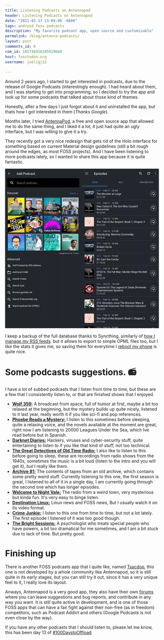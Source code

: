 ```yaml
---
title: Listening Podcasts on Antennapod
header: Listening Podcasts on Antennapod
date: "2021-02-17 13:09:00 -0600"
tags: android foss podcasts
description: "My favorite podcast app, open source and customizable"
permalink: /blog/antenna-podcasts/
layout: post
comments_id: 6
com_id: 105748458285929660
host: fosstodon.org
username: joeligj12

---
```


Around 2 years ago, I started to get interested in podcasts, due to the release of  Google Podcasts (interestingly enough). I had heard about them, and I was starting to get into programming, so I decided to try the app and look up for some podcasts that talked about those kind of themes.

Honestly, after a few days I just forgot about it and uninstalled the app, but thats how I got interested in them (*Thanks Google*).

Months later, I tried [AntennaPod](https://antennapod.org/), a free and open source app that allowed me to do the same thing, and I liked it a lot, it just had quite an ugly interface, but I was willing to give it a try.

They recently got a very nice redesign that gets rid of the Holo interface for something based on current Material design guidelines (still a bit rough around the edges, as most FOSS projects). And I have been listening to more podcasts lately, so I wanted to share this app because it is quite fantastic. 

![antennapod](/assets/img/blogs/2021-02-17-antennapod.jpg)

I keep a backup of the full database thanks to Syncthing, similarly of [how I manage my RSS feeds](/rss-usage/). but it allows to export to simple OPML files too, but I like the stats it gives me, so saving them for everytime I [reboot my phone](/changing-android-rom) is quite nice.

# Some podcasts suggestions. 📻

I have a lot of subbed podcasts that I listen from time to time, but these are a few that I consistently listen to, or that are finished shows that I enjoyed.

* [**Wolf 359:**](https://wolf359radio.libsyn.com/rss) A broadcast from space, full of humor at first, maybe a bit too relaxed at the beginning, but the mystery builds up quite nicely, listened to it last year, really worth it if you like sci-fi and pop references.
* [**Phoebe Reads a Mystery:**](http://feeds.feedburner.com/PhoebeReadsAMystery) I listen to this sometimes before sleeping, quite a relaxing voice, and the novels available at the moment are great, right now I am listening to 20000 Leagues Under the Sea, which Ive read before but in Spanish.
* [**Darknet Diaries:**](https://feeds.megaphone.fm/darknetdiaries) Hackers, viruses and cyber-security stuff, quite entertaining to listen to if you like that kind of stuff, not too technical.
* [**The Great Detectives of Old Time Radio:**](http://feeds.feedburner.com/GreatDetectivesOfOldTimeRadio) I also like to listen to this before going to sleep, these are recordings from radio shows from the 1940s, sometimes the music is a bit loud (listen to the intro and you will get it), but I really like them. 
* [**Archive 81:**](https://archive81.libsyn.com/rss) The contents of tapes from an old archive, which contains some pretty weird stuff. Currently listening to this one, the first season is great, I listened to all of it in a single day, I am currently going through the second one which has longer episodes.
* [**Welcome to Night Vale:**](http://feeds.nightvalepresents.com/welcometonightvalepodcast) The radio from a weird town, very mysterious but kinda fun. It's very easy to binge listen.
* [**Destination Linux:**](https://destinationlinux.org/feed/mp3/) Linux news and FOSS news, But I usually watch it on its video format.
* [**Crime Junkie:**](https://feeds.megaphone.fm/ADL9840290619) I listen to this one from time to time, but not a lot lately. The first episode I listened of it was too good though.
* [**The Bright Sessions:**](https://feeds.megaphone.fm/thebrightsessions) A psychologist who treats special people who have powers, a bit too dramatical for me sometimes, and I am a bit stuck due to lack of time. But pretty good.

# Finishing up 

There is another FOSS podcasts app that I quite like, named [Tsacdop](https://github.com/stonega/tsacdop), this one is not developed by a whole community like Antennapod, so it is still quite in its early stages, but you can still try it out, since it has a very unique feel to it, I really love its layout.

Anways, Antennapod is a very good app, they also have their own [forums](https://forum.antennapod.org/) where you can leave suggestions and bug reports, and contribute in any way you want. It is still quite active in development, and is one of those FOSS apps that can have a fair fight against their non-free (as in freedom) competitors, such as Podcast Addict and others (Google Podcasts is not even close by the way).

If you have any other podcasts that I should listen to, please let me know, this has been day 13 of [#100DaystoOffload](https://100daystooffload.com) 

